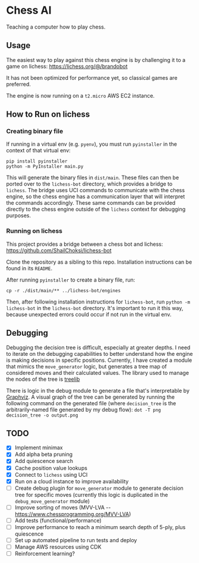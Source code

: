 # Chess AI

Teaching a computer how to play chess.

## Usage

The easiest way to play against this chess engine is by challenging it to a game on lichess: https://lichess.org/@/brandobot

It has not been optimized for performance yet, so classical games are preferred.

The engine is now running on a `t2.micro` AWS EC2 instance.

## How to Run on lichess

### Creating binary file

If running in a virtual env (e.g. `pyenv`), you must run `pyinstaller` in the context of that virtual env:

```
pip install pyinstaller
python -m PyInstaller main.py
```

This will generate the binary files in `dist/main`. These files can then be ported over to the `lichess-bot` directory, which provides a bridge to `lichess`. The bridge uses UCI commands to communicate with the chess engine, so the chess engine has a communication layer that will interpret the commands accordingly. These same commands can be provided directly to the chess engine outside of the `lichess` context for debugging purposes.

### Running on lichess

This project provides a bridge between a chess bot and lichess: https://github.com/ShailChoksi/lichess-bot

Clone the repository as a sibling to this repo. Installation instructions can be found in its `README`.

After running `pyinstaller` to create a binary file, run:

```
cp -r ./dist/main/** ../lichess-bot/engines
```

Then, after following installation instructions for `lichess-bot`, run `python -m lichess-bot` in the `lichess-bot` directory. It's important to run it this way, because unexpected errors could occur if not run in the virtual env.

## Debugging

Debugging the decision tree is difficult, especially at greater depths. I need to iterate on the debugging capabilities to better understand how the engine is making decisions in specific positions. Currently, I have created a module that mimics the `move_generator` logic, but generates a tree map of considered moves and their calculated values. The library used to manage the nodes of the tree is [treelib](https://treelib.readthedocs.io/en/latest/)

There is logic in the debug module to generate a file that's interpretable by [Graphviz](https://graphviz.org/). A visual graph of the tree can be generated by running the following command on the generated file (where `decision_tree` is the arbitrarily-named file generated by my debug flow): `dot -T png decision_tree -o output.png`

## TODO

- [x] Implement minimax
- [x] Add alpha beta pruning
- [x] Add quiescence search
- [x] Cache position value lookups
- [x] Connect to `lichess` using UCI
- [x] Run on a cloud instance to improve availability
- [ ] Create debug plugin for `move_generator` module to generate decision tree for specific moves (currently this logic is duplicated in the `debug_move_generator` module)
- [ ] Improve sorting of moves (MVV-LVA -- https://www.chessprogramming.org/MVV-LVA)
- [ ] Add tests (functional/performance)
- [ ] Improve performance to reach a minimum search depth of 5-ply, plus quiescence
- [ ] Set up automated pipeline to run tests and deploy
- [ ] Manage AWS resources using CDK
- [ ] Reinforcement learning?
